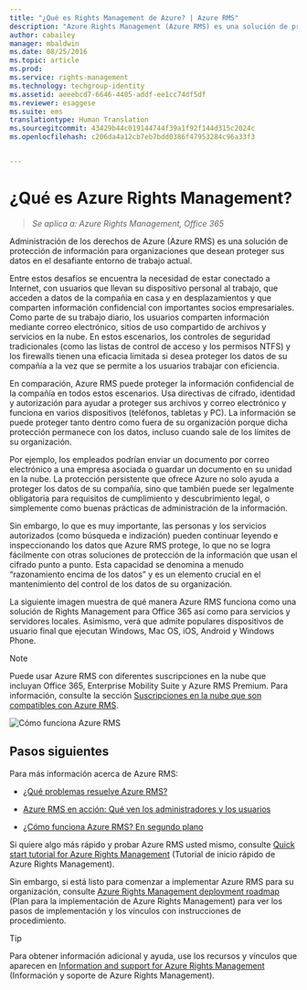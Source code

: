 ```yaml
---
title: "¿Qué es Rights Management de Azure? | Azure RMS"
description: "Azure Rights Management (Azure RMS) es una solución de protección de información para organizaciones que desean proteger los datos, con independencia de dónde están almacenados. Esta solución admite los populares dispositivos de usuario final de hoy en día que ejecutan Windows, Mac OS, iOS, Android y Windows Phone."
author: cabailey
manager: mbaldwin
ms.date: 08/25/2016
ms.topic: article
ms.prod: 
ms.service: rights-management
ms.technology: techgroup-identity
ms.assetid: aeeebcd7-6646-4405-addf-ee1cc74df5df
ms.reviewer: esaggese
ms.suite: ems
translationtype: Human Translation
ms.sourcegitcommit: 43429b44c019144744f39a1f92f144d315c2024c
ms.openlocfilehash: c206da4a12cb7eb7bdd0386f47953284c96a33f3


---
```


# ¿Qué es Azure Rights Management?

>*Se aplica a: Azure Rights Management, Office 365*


Administración de los derechos de Azure (Azure RMS) es una solución de protección de información para organizaciones que desean proteger sus datos en el desafiante entorno de trabajo actual.

Entre estos desafíos se encuentra la necesidad de estar conectado a Internet, con usuarios que llevan su dispositivo personal al trabajo, que acceden a datos de la compañía en casa y en desplazamientos y que comparten información confidencial con importantes socios empresariales. Como parte de su trabajo diario, los usuarios comparten información mediante correo electrónico, sitios de uso compartido de archivos y servicios en la nube. En estos escenarios, los controles de seguridad tradicionales (como las listas de control de acceso y los permisos NTFS) y los firewalls tienen una eficacia limitada si desea proteger los datos de su compañía a la vez que se permite a los usuarios trabajar con eficiencia.

En comparación, Azure RMS puede proteger la información confidencial de la compañía en todos estos escenarios. Usa directivas de cifrado, identidad y autorización para ayudar a proteger sus archivos y correo electrónico y funciona en varios dispositivos (teléfonos, tabletas y PC). La información se puede proteger tanto dentro como fuera de su organización porque dicha protección permanece con los datos, incluso cuando sale de los límites de su organización.

Por ejemplo, los empleados podrían enviar un documento por correo electrónico a una empresa asociada o guardar un documento en su unidad en la nube. La protección persistente que ofrece Azure no solo ayuda a proteger los datos de su compañía, sino que también puede ser legalmente obligatoria para requisitos de cumplimiento y descubrimiento legal, o simplemente como buenas prácticas de administración de la información.

Sin embargo, lo que es muy importante, las personas y los servicios autorizados (como búsqueda e indización) pueden continuar leyendo e inspeccionando los datos que Azure RMS protege, lo que no se logra fácilmente con otras soluciones de protección de la información que usan el cifrado punto a punto. Esta capacidad se denomina a menudo “razonamiento encima de los datos” y es un elemento crucial en el mantenimiento del control de los datos de su organización.

La siguiente imagen muestra de qué manera Azure RMS funciona como una solución de Rights Management para Office 365 así como para servicios y servidores locales. Asimismo, verá que admite populares dispositivos de usuario final que ejecutan Windows, Mac OS, iOS, Android y Windows Phone.

> [!NOTE]
Puede usar Azure RMS con diferentes suscripciones en la nube que incluyan Office 365, Enterprise Mobility Suite y Azure RMS Premium. Para información, consulte la sección [Suscripciones en la nube que son compatibles con Azure RMS](../get-started/requirements-subscriptions.md).

![Cómo funciona Azure RMS](../media/AzRMS_elements.png)

## Pasos siguientes

Para más información acerca de Azure RMS:

-   [¿Qué problemas resuelve Azure RMS?](azure-rms-problems-it-solves.md)

-   [Azure RMS en acción: Qué ven los administradores y los usuarios](what-admins-users-see.md)

-   [¿Cómo funciona Azure RMS? En segundo plano](how-does-it-work.md)



Si quiere algo más rápido y probar Azure RMS usted mismo, consulte [Quick start tutorial for Azure Rights Management](../get-started/quick-start-tutorial.md) (Tutorial de inicio rápido de Azure Rights Management).

Sin embargo, si está listo para comenzar a implementar Azure RMS para su organización, consulte [Azure Rights Management deployment roadmap](../plan-design/deployment-roadmap.md) (Plan para la implementación de Azure Rights Management) para ver los pasos de implementación y los vínculos con instrucciones de procedimiento.

> [!TIP]
> Para obtener información adicional y ayuda, use los recursos y vínculos que aparecen en [Information and support for Azure Rights Management](../get-started/information-support.md) (Información y soporte de Azure Rights Management).



<!--HONumber=Aug16_HO4-->


